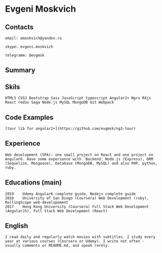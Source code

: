 # Evgeni Moskvich

## Contacts

    email: emoskvich@yandex.ru

    skype: evgeni.moskvich

    telegramm: @evgmsk

## Summary

    

## Skils 

    HTML5 CSS3 Bootstrap Sass JavaScript typescript Angular2+ Ngrx RXjs
    React redux Saga Node.js MySQL MongoDB Git Webpack


## Code Examples

    [tour lib for angular2+](https://github.com/evgmsk/ng3-tour)

## Experience

    Web development (SPA): one small project on React and one project on Angular6. Have some experience with  Backend: Node.js (Express), ORM (Sequelize, Mongoose), Database (MongoDB, MySQL) and also PHP, python, ruby.

## Educations (main)

    2019    Udemy Angular6 complete guide, Nodejs complete guide
    2018    University of San Diego (Coursera) Web Development (ruby), RollingScope web-developement 
    2017    Hong Kong University (Coursera) Full Stack Web Development (AngularJS), Full Stack Web Development (React)

## English
    
    I read daily and regularly watch movies with subtitles. I study every year at various courses (Coursera or Udemy). I write not often - usually comments or README.md, and speak rarely.
